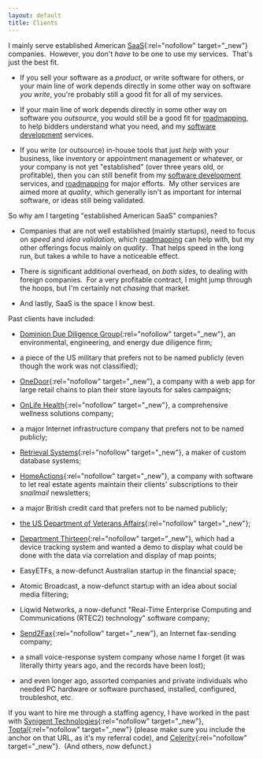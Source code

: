 ```yaml
---
layout: default
title: Clients
---
```


I mainly serve
established
American
[SaaS](https://en.wikipedia.org/wiki/Software_as_a_service){:rel="nofollow" target="_new"}
companies.&nbsp;
However, you don't _have_ to be one to use my services.&nbsp;
That's just the best fit.

- If you sell your software as a _product_,
or write software for others,
or your main line of work
depends directly in some other way
on software _you write_,
you're probably still a good fit for
all of my services.

- If your main line of work
depends directly in some other way
on software you _outsource_,
you would still be a good fit for
[roadmapping](roadmapping),
to help bidders understand what you need,
and my
[software development](development)
services.

- If you write (or outsource) in-house tools
that just _help_ with your business,
like inventory or appointment management or whatever,
or your company is not yet "established"
(over three years old, or profitable),
then you can still benefit from my
[software development](development) services,
and [roadmapping](roadmapping) for major efforts.&nbsp;
My other services are aimed more at _quality_,
which generally isn't as important for
internal software,
or
ideas still being validated.

So why am I targeting "established American SaaS" companies?&nbsp;

- Companies that are not well established (mainly startups),
need to focus on _speed_ and _idea validation_,
which
[roadmapping](roadmapping)
can help with,
but my other offerings focus mainly on _quality_.&nbsp;
That helps speed in the long run,
but takes a while to have a noticeable effect.

- There is significant additional overhead,
on _both sides_, to
dealing with foreign companies.&nbsp;
For a very profitable contract,
I might jump through the hoops,
but I'm certainly not _chasing_ that market.

- And lastly, SaaS is the space I know best.

Past clients have included:

- [Dominion Due Diligence Group](https://www.d3g.com/){:rel="nofollow" target="_new"},
an environmental, engineering, and energy due diligence firm;

- a piece of the US military that prefers not to be named publicly
(even though the work was not classified)<!--,
who needed help with data guards features,
testing tools, and
general software quality,
in Ruby, Python, and C,
and mentoring junior developers-->;

- [OneDoor](https://onedoor.com/){:rel="nofollow" target="_new"},
a company with a <!-- Ruby on Rails --> web app for
large retail chains to plan their store layouts for sales campaigns<!--,
who needed help speeding up their database-->;

- [OnLife Health](https://www.onlifehealth.com/){:rel="nofollow" target="_new"},
a comprehensive wellness solutions company<!--,
who was adding features to
the section of their Ruby on Rails portal used by coaches-->;

- a major Internet infrastructure company that prefers not to be named publicly<!--,
who was experimenting with moving storage from MySQL or PostgreSQL
to Riak or some other such sharded system,
for a Ruby on Rails system
to allow people to create their own endpoints for online services,
and split it into API and UI halves-->;

- [Retrieval Systems](https://www.retrievalsystems.com/){:rel="nofollow" target="_new"},
a maker of custom database systems<!--,
who wanted Ruby on Rails administrative interfaces to the databases-->;

- [HomeActions](https://homeactions.net/){:rel="nofollow" target="_new"},
a company with <!-- Ruby on Rails --> software to let
real estate agents maintain
their clients' subscriptions to their _snailmail_ newsletters;

- a major British credit card that prefers not to be named publicly<!--,
which was putting up England's first Daily Deals site (now defunct)
in Ruby on Rails-->;

- [the US Department of Veterans Affairs](https://www.va.gov/){:rel="nofollow" target="_new"}<!--,
which was putting up an event planning system in Ruby on Rails,
including ways for attendees to
choose and track which sessions to attend, and network with others-->;

- [Department Thirteen](http://www.department13.com/){:rel="nofollow" target="_new"},
which had a device tracking system and wanted a demo to display
what could be done with the data via correlation and display of map points<!--,
which I did in JavaScript and HTML5,
with Ruby to convert a SQL data dump into JS-->;

- EasyETFs, a now-defunct Australian startup in the financial space<!--
that wanted a financial portfolio rebalancing system,
which I did in Ruby on Rails-->;

- Atomic Broadcast, a now-defunct startup with an idea about social media filtering<!--,
for which I did a brief test-drive (just retrieving tweets) in Ruby on Rails-->;

- Liqwid Networks, a now-defunct
"Real-Time Enterprise Computing and Communications (RTEC2) technology"
software company<!--,
who had a group-centric self-service web-based
email and SMS system in Python,
for which I roadmapped and implemented features,
housed the server for a while,
and interfaced with an overseas company trying to integrate it into
their project management software product-->;

- [Send2Fax](http://www.send2fax.com/){:rel="nofollow" target="_new"},
an Internet fax-sending company<!--,
who needed a program to initialize fax boards, which I did in C -->;

- a small voice-response system company whose name I forget
(it was literally thirty years ago, and the records have been lost)<!--,
who needed refactoring, bugfixing, and adding features, in C-->;

- and even longer ago, assorted companies and private individuals who needed
PC hardware or software purchased, installed, configured, troubleshot, etc.

If you want to hire me through a staffing agency,
I have worked in the past with
[Synigent Technologies](https://www.synigent.com/){:rel="nofollow" target="_new"},
[Toptal](https://www.toptal.com/#accept-only-candid-coders){:rel="nofollow" target="_new"}
(please make sure you include the anchor on that URL,
as it's my referral code),
and
[Celerity](https://www.celerity.com/){:rel="nofollow" target="_new"}.&nbsp;
(And others, now defunct.)
